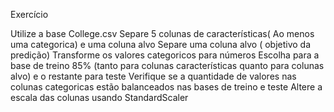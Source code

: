 Exercício

Utilize a base College.csv
Separe 5 colunas de características( Ao menos uma categorica) e uma coluna alvo
Separe uma coluna alvo ( objetivo da predição)
Transforme os valores categoricos para números
Escolha para a base de treino 85% (tanto para colunas características quanto para colunas alvo) e o restante para teste
Verifique se a quantidade de valores nas colunas categoricas estão balanceados nas bases de treino e teste
Altere a escala das colunas usando StandardScaler
